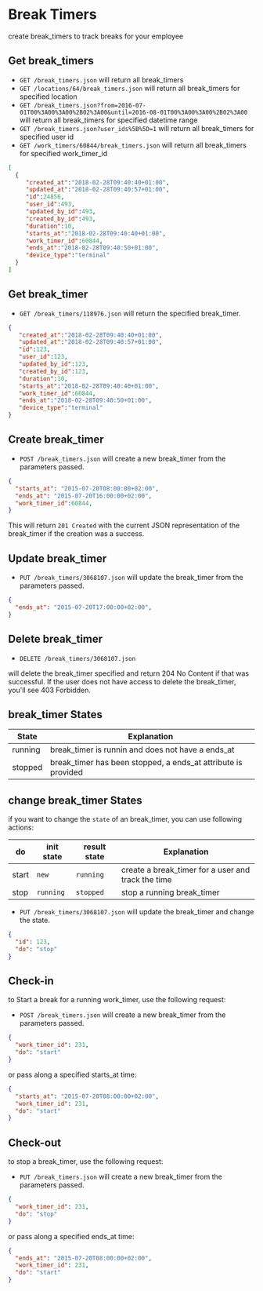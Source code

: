Break Timers
=======================

create break_timers to track breaks for your employee

Get break_timers
----------

* `GET /break_timers.json` will return all break_timers
* `GET /locations/64/break_timers.json` will return all break_timers for specified location
* `GET /break_timers.json?from=2016-07-01T00%3A00%3A00%2B02%3A00&until=2016-08-01T00%3A00%3A00%2B02%3A00` will return all break_timers for specified datetime range
* `GET /break_timers.json?user_ids%5B%5D=1` will return all break_timers for specified user id
* `GET /work_timers/60844/break_timers.json` will return all break_timers for specified work_timer_id

```json
[
  {
     "created_at":"2018-02-28T09:40:40+01:00",
     "updated_at":"2018-02-28T09:40:57+01:00",
     "id":24856,
     "user_id":493,
     "updated_by_id":493,
     "created_by_id":493,
     "duration":10,
     "starts_at":"2018-02-28T09:40:40+01:00",
     "work_timer_id":60844,
     "ends_at":"2018-02-28T09:40:50+01:00",
     "device_type":"terminal"
  }
]
```

Get break_timer
----------

* `GET /break_timers/118976.json` will return the specified break_timer.

```json
{
   "created_at":"2018-02-28T09:40:40+01:00",
   "updated_at":"2018-02-28T09:40:57+01:00",
   "id":123,
   "user_id":123,
   "updated_by_id":123,
   "created_by_id":123,
   "duration":10,
   "starts_at":"2018-02-28T09:40:40+01:00",
   "work_timer_id":60844,
   "ends_at":"2018-02-28T09:40:50+01:00",
   "device_type":"terminal"
}
```

Create break_timer
--------------

* `POST /break_timers.json` will create a new break_timer from the parameters passed.

```json
{
  "starts_at": "2015-07-20T08:00:00+02:00",
  "ends_at": "2015-07-20T16:00:00+02:00",
  "work_timer_id":60844,
}
```

This will return `201 Created` with the current JSON representation of the break_timer if the creation was a success.


Update break_timer
--------------

* `PUT /break_timers/3068107.json` will update the break_timer from the parameters passed.

```json
{
  "ends_at": "2015-07-20T17:00:00+02:00",
}
```

Delete break_timer
--------------

* `DELETE /break_timers/3068107.json`

will delete the break_timer specified and return 204 No Content if that was successful. If the user does not have access to delete the break_timer, you'll see 403 Forbidden.


break_timer States
--------------

| State      | Explanation                                                 |
|----------- |-----------------------------------------------------------  |
| running    | break_timer is runnin and does not have a ends_at             |
| stopped    | break_timer has been stopped, a ends_at attribute is provided |


change break_timer States
--------------

if you want to change the `state` of an break_timer, you can use following actions:


| do          | init state      | result state | Explanation                                                 |
|-----------  |---------------- |------------- |-----------------------------------------------------------  |
| start       | `new`           | `running`    | create a break_timer for a user and track the time           |
| stop        | `running`       | `stopped`    | stop a running break_timer |


* `PUT /break_timers/3068107.json` will update the break_timer and change the state.

```json
{
  "id": 123,
  "do": "stop"
}
```


Check-in
--------------

to Start a break for a running work_timer, use the following request:

* `POST /break_timers.json` will create a new break_timer from the parameters passed.

```json
{
  "work_timer_id": 231,
  "do": "start"
}
```

or pass along a specified starts_at time:

```json
{
  "starts_at": "2015-07-20T08:00:00+02:00",
  "work_timer_id": 231,
  "do": "start"
}
```


Check-out
--------------


to stop a break_timer, use the following request:

* `PUT /break_timers.json` will create a new break_timer from the parameters passed.

```json
{
  "work_timer_id": 231,
  "do": "stop"
}
```

or pass along a specified ends_at time:

```json
{
  "ends_at": "2015-07-20T08:00:00+02:00",
  "work_timer_id": 231,
  "do": "start"
}
```

